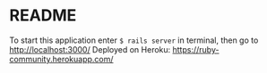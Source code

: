 # README

To start this application enter `$ rails server` in terminal, then go to [http://localhost:3000/](http://localhost:3000/ "http://localhost:3000/")
Deployed on Heroku: https://ruby-community.herokuapp.com/
